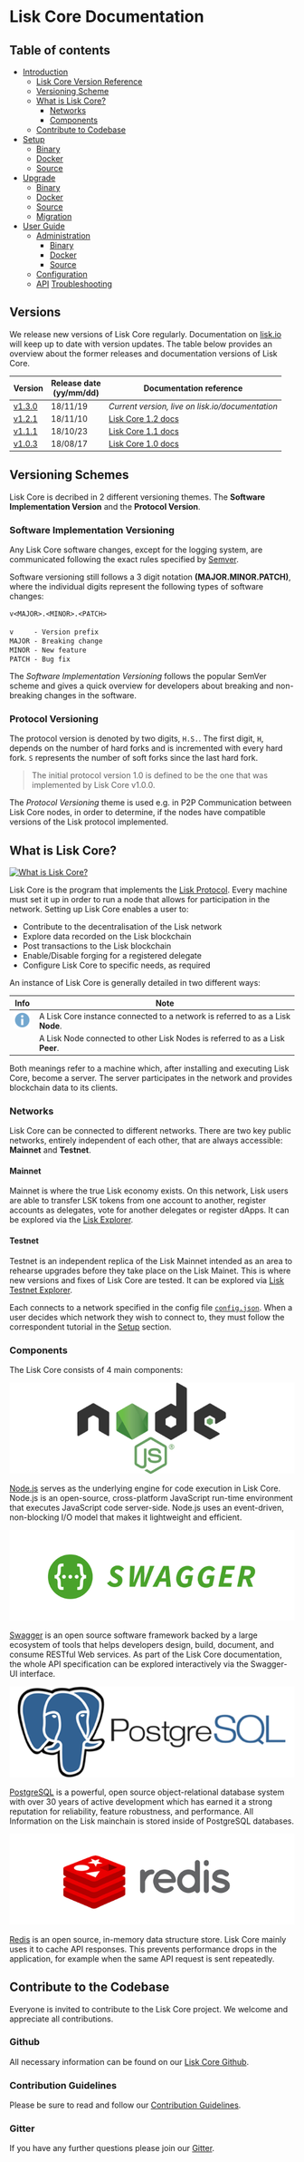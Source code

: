 # Lisk Core Documentation

## Table of contents

- [Introduction](#lisk-core-documentation)
  - [Lisk Core Version Reference](#versions)
  - [Versioning Scheme](#versioning-scheme)
  - [What is Lisk Core?](#what-is-lisk-core)
    - [Networks](#networks)
    - [Components](#components)
  - [Contribute to Codebase](#contribute-to-the-codebase)
- [Setup](setup/setup.md)
  - [Binary](setup/binary/binary.md)
  - [Docker](setup/docker/docker.md)
  - [Source](setup/source/source.md)
- [Upgrade](upgrade/upgrade.md)
  - [Binary](upgrade/binary/upgrade-binary.md)
  - [Docker](upgrade/docker/upgrade-docker.md)
  - [Source](upgrade/source/upgrade-source.md)  
  - [Migration](upgrade/migration/migration.md)
- [User Guide](user-guide/user-guide.md)
  - [Administration](user-guide/administration/admin.md)
    - [Binary](user-guide/administration/binary/admin-binary.md)
    - [Docker](user-guide/administration/docker/admin-docker.md)
    - [Source](user-guide/administration/source/admin-source.md)
  - [Configuration](user-guide/configuration/configuration.md)
  - [API](user-guide/api/api.json)
[Troubleshooting](troubleshooting/troubleshooting.md)

## Versions

We release new versions of Lisk Core regularly. Documentation on [lisk.io](https://lisk.io/documentation) will keep up to date with version updates. The table below provides an overview about the former releases and documentation versions of Lisk Core.

Version | Release date <br> (yy/mm/dd)| Documentation reference
---     | ---         | ---
[v1.3.0](https://github.com/LiskHQ/lisk/releases/tag/v1.3.0) | 18/11/19 | *Current version, live on lisk.io/documentation*
[v1.2.1](https://github.com/LiskHQ/lisk/releases/tag/v1.2.1) | 18/11/10 | [Lisk Core 1.2 docs](https://github.com/LiskHQ/lisk-docs/blob/core-1.2.0/introduction.md)
[v1.1.1](https://github.com/LiskHQ/lisk/releases/tag/v1.1.1) | 18/10/23 | [Lisk Core 1.1 docs](https://github.com/LiskHQ/lisk-docs/blob/core-1.1.0/introduction.md)
[v1.0.3](https://github.com/LiskHQ/lisk/releases/tag/v1.0.3) | 18/08/17 | [Lisk Core 1.0 docs](https://github.com/LiskHQ/lisk-docs/blob/core-1.0.0/introduction.md)

## Versioning Schemes

Lisk Core is decribed in 2 different versioning themes. The **Software Implementation Version** and the **Protocol Version**.

### Software Implementation Versioning

Any Lisk Core software changes, except for the logging system, are communicated following the exact rules specified by [Semver](https://semver.org/).

Software versioning still follows a 3 digit notation **(MAJOR.MINOR.PATCH)**, where the individual digits represent the following types of software changes:

```
v<MAJOR>.<MINOR>.<PATCH> 

v     - Version prefix
MAJOR - Breaking change
MINOR - New feature
PATCH - Bug fix
```

The *Software Implementation Versioning* follows the popular SemVer scheme and gives a quick overview for developers about breaking and non-breaking changes in the software.

### Protocol Versioning

The protocol version is denoted by two digits, `H.S.`.
The first digit, `H`, depends on the number of hard forks and is incremented with every hard fork.
`S` represents the number of soft forks since the last hard fork.

> The initial protocol version 1.0 is defined to be the one that was implemented by Lisk Core v1.0.0.

The *Protocol Versioning* theme is used e.g. in P2P Communication between Lisk Core nodes, in order to determine, if the nodes have compatible versions of the Lisk protocol implemented.

## What is Lisk Core?

[![What is Lisk Core?](https://img.youtube.com/vi/RfF9EPwQDOY/0.jpg)](https://www.youtube.com/watch?v=RfF9EPwQDOY)

Lisk Core is the program that implements the [Lisk Protocol](/lisk-protocol/introduction.md). Every machine must set it up in order to run a node that allows for participation in the network. Setting up Lisk Core enables a user to:
- Contribute to the decentralisation of the Lisk network
- Explore data recorded on the Lisk blockchain
- Post transactions to the Lisk blockchain
- Enable/Disable forging for a registered delegate
- Configure Lisk Core to specific needs, as required

An instance of Lisk Core is generally detailed in two different ways: 

Info | Note 
--- | --- 
![info note](info-icon.png "Info Note") | A Lisk Core instance connected to a network is referred to as a Lisk **Node**. 
| | A Lisk Node connected to other Lisk Nodes is referred to as a Lisk **Peer**.

Both meanings refer to a machine which, after installing and executing Lisk Core, become a server. The server participates in the network and provides blockchain data to its clients.

### Networks

Lisk Core can be connected to different networks. There are two key public networks, entirely independent of each other, that are always accessible: **Mainnet** and **Testnet**. 

#### Mainnet
Mainnet is where the true Lisk economy exists. On this network, Lisk users are able to transfer LSK tokens from one account to another, register accounts as delegates, vote for another delegates or register dApps. It can be explored via the [Lisk Explorer](https://explorer.lisk.io).

#### Testnet
Testnet is an independent replica of the Lisk Mainnet intended as an area to rehearse upgrades before they take place on the Lisk Mainet. This is where new versions and fixes of Lisk Core are tested. It can be explored via [Lisk Testnet Explorer](https://testnet-explorer.lisk.io).

Each connects to a network specified in the config file [`config.json`](https://github.com/LiskHQ/lisk/blob/development/config.json#L2). 
When a user decides which network they wish to connect to, they must follow the correspondent tutorial in the [Setup](setup/setup.md) section.

### Components
The Lisk Core consists of 4 main components:

[![Node.js](nodejs.png "Node.js")](https://nodejs.org)

[Node.js](https://nodejs.org/) serves as the underlying engine for code execution in Lisk Core. Node.js is an open-source, cross-platform JavaScript run-time environment that executes JavaScript code server-side. Node.js uses an event-driven, non-blocking I/O model that makes it lightweight and efficient.

[![Swagger](swagger-logo.png "Swagger")](https://swagger.io)

[Swagger](https://swagger.io) is an open source software framework backed by a large ecosystem of tools that helps developers design, build, document, and consume RESTful Web services. As part of the Lisk Core documentation, the whole API specification can be explored interactively via the Swagger-UI interface.

[![PostgreSQL](postgresql.png "PostgreSQL")](https://www.postgresql.org)

[PostgreSQL](https://www.postgresql.org) is a powerful, open source object-relational database system with over 30 years of active development which has earned it a strong reputation for reliability, feature robustness, and performance. All Information on the Lisk mainchain is stored inside of PostgreSQL databases.

[![Redis](redis.png "Swagger")](https://redis.io)

[Redis](https://redis.io) is an open source, in-memory data structure store. Lisk Core mainly uses it to cache API responses. This prevents performance drops in the application, for example when the same API request is sent repeatedly.

## Contribute to the Codebase

Everyone is invited to contribute to the Lisk Core project. We welcome and appreciate all contributions. 

### Github
All necessary information can be found on our [Lisk Core Github](https://github.com/LiskHQ/lisk).

### Contribution Guidelines
Please be sure to read and follow our [Contribution Guidelines](https://github.com/LiskHQ/lisk/blob/development/docs/CONTRIBUTING.md).

### Gitter
If you have any further questions please join our [Gitter](https://gitter.im/LiskHQ/lisk).

